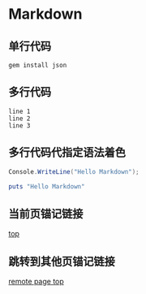 <a name="top">Markdown</a>
==========================

单行代码
--------

`gem install json`

多行代码
--------

```
line 1
line 2
line 3
```

多行代码代指定语法着色
----------------------

```C#
Console.WriteLine("Hello Markdown");
```

```Ruby
puts "Hello Markdown"
```

当前页锚记链接
--------------

[top](#top)

跳转到其他页锚记链接
--------------------

[remote page top](https://github.com/Ju2ender/CommentLib/blob/master/snippets/Markdown.md#top)
